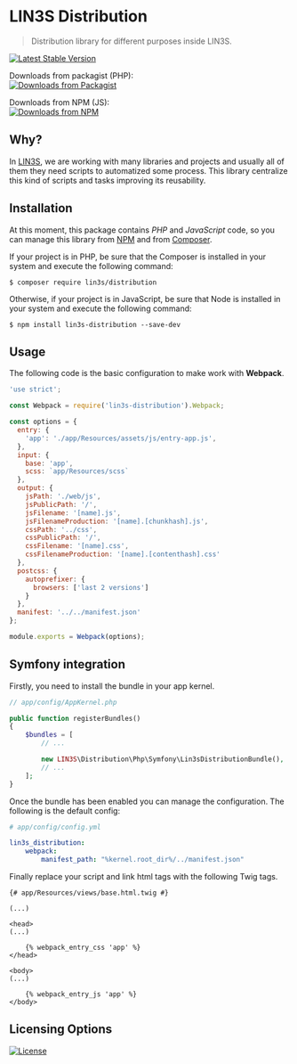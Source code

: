 # LIN3S Distribution
> Distribution library for different purposes inside LIN3S.

[![Latest Stable Version](https://img.shields.io/github/release/lin3s/distribution.svg)](https://packagist.org/packages/lin3s/distribution)

Downloads from packagist (PHP):<br>
[![Downloads from Packagist](https://img.shields.io/packagist/dt/lin3s/distribution.svg)](https://packagist.org/packages/lin3s/lin3s-distribution)

Downloads from NPM (JS):<br>
[![Downloads from NPM](http://img.shields.io/npm/dt/lin3s-distribution.svg?style=flat)](https://www.npmjs.org/package/lin3s-distribution)


## Why?
In [LIN3S][1], we are working with many libraries and projects and usually all of them they need scripts to
automatized some process. This library centralize this kind of scripts and tasks improving its reusability.

## Installation
At this moment, this package contains *PHP* and *JavaScript* code, so you can manage this library from [NPM][3] and from [Composer][2].

If your project is in PHP, be sure that the Composer is installed in your system and execute the following command:
```shell
$ composer require lin3s/distribution
```
Otherwise, if your project is in JavaScript, be sure that Node is installed in your system and execute the following command:
```shell
$ npm install lin3s-distribution --save-dev
```

## Usage
The following code is the basic configuration to make work with **Webpack**.
```js
'use strict';

const Webpack = require('lin3s-distribution').Webpack;

const options = {
  entry: {
    'app': './app/Resources/assets/js/entry-app.js',
  },
  input: {
    base: 'app',
    scss: `app/Resources/scss`
  },
  output: {
    jsPath: './web/js',
    jsPublicPath: '/',
    jsFilename: '[name].js',
    jsFilenameProduction: '[name].[chunkhash].js',
    cssPath: '../css',
    cssPublicPath: '/',
    cssFilename: '[name].css',
    cssFilenameProduction: '[name].[contenthash].css'
  },
  postcss: {
    autoprefixer: {
      browsers: ['last 2 versions']
    }
  },
  manifest: '../../manifest.json'
};

module.exports = Webpack(options);
```

## Symfony integration
Firstly, you need to install the bundle in your app kernel.
```php
// app/config/AppKernel.php

public function registerBundles()
{
    $bundles = [
        // ...

        new LIN3S\Distribution\Php\Symfony\Lin3sDistributionBundle(),
        // ...
    ];
}
```

Once the bundle has been enabled you can manage the configuration. The following is the default config:
```yml
# app/config/config.yml

lin3s_distribution:
    webpack:
        manifest_path: "%kernel.root_dir%/../manifest.json"
```

Finally replace your script and link html tags with the following Twig tags.
```twig
{# app/Resources/views/base.html.twig #}

(...)

<head>
(...)

    {% webpack_entry_css 'app' %}
</head>

<body>
(...)

    {% webpack_entry_js 'app' %}
</body>

```

## Licensing Options
[![License](https://poser.pugx.org/lin3s/distribution/license.svg)](https://github.com/LIN3S/Distribution/blob/master/LICENSE)

[1]: http://lin3s.com
[2]: https://getcomposer.org/
[3]: https://www.npmjs.com/
